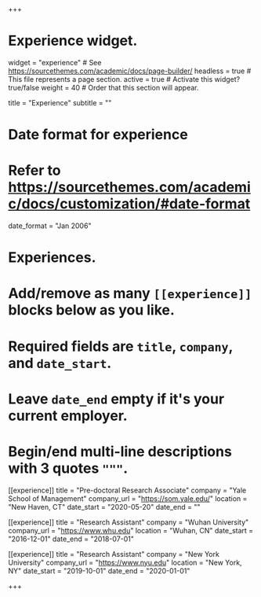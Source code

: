 +++
# Experience widget.
widget = "experience"  # See https://sourcethemes.com/academic/docs/page-builder/
headless = true  # This file represents a page section.
active = true  # Activate this widget? true/false
weight = 40  # Order that this section will appear.

title = "Experience"
subtitle = ""

# Date format for experience
#   Refer to https://sourcethemes.com/academic/docs/customization/#date-format
date_format = "Jan 2006"

# Experiences.
#   Add/remove as many `[[experience]]` blocks below as you like.
#   Required fields are `title`, `company`, and `date_start`.
#   Leave `date_end` empty if it's your current employer.
#   Begin/end multi-line descriptions with 3 quotes `"""`.
[[experience]]
  title = "Pre-doctoral Research Associate"
  company = "Yale School of Management"
  company_url = "https://som.yale.edu/"
  location = "New Haven, CT"
  date_start = "2020-05-20"
  date_end = ""

[[experience]]
  title = "Research Assistant"
  company = "Wuhan University"
  company_url = "https://www.whu.edu"
  location = "Wuhan, CN"
  date_start = "2016-12-01"
  date_end = "2018-07-01"


[[experience]]
  title = "Research Assistant"
  company = "New York University"
  company_url = "https://www.nyu.edu"
  location = "New York, NY"
  date_start = "2019-10-01"
  date_end = "2020-01-01"

+++
